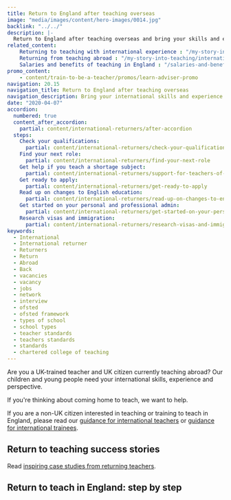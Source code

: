 ```yaml
---
title: Return to England after teaching overseas
image: "media/images/content/hero-images/0014.jpg"
backlink: "../../"
description: |-
  Return to England after teaching overseas and bring your skills and experience back to an English classroom. Get support to make your transition easier.
related_content:
    Returning to teaching with international experience : "/my-story-into-teaching/international-career-changers/returning-to-teaching-with-international-experience"
    Returning from teaching abroad : "/my-story-into-teaching/international-career-changers/returning-to-teaching-with-support-from-an-adviser"
    Salaries and benefits of teaching in England : "/salaries-and-benefits"
promo_content:
    - content/train-to-be-a-teacher/promos/learn-adviser-promo
navigation: 20.15
navigation_title: Return to England after teaching overseas
navigation_description: Bring your international skills and experience back to an English classroom and return to teach in England.
date: "2020-04-07"
accordion:
  numbered: true
  content_after_accordion:
    partial: content/international-returners/after-accordion
  steps:
    Check your qualifications:
      partial: content/international-returners/check-your-qualifications
    Find your next role:
      partial: content/international-returners/find-your-next-role
    Get help if you teach a shortage subject:
      partial: content/international-returners/support-for-teachers-of-shortage-subjects
    Get ready to apply:
      partial: content/international-returners/get-ready-to-apply
    Read up on changes to English education:
      partial: content/international-returners/read-up-on-changes-to-english-education
    Get started on your personal and professional admin:
      partial: content/international-returners/get-started-on-your-personal-and-professional-admin
    Research visas and immigration:
      partial: content/international-returners/research-visas-and-immigration
keywords:
  - International
  - International returner
  - Returners
  - Return
  - Abroad
  - Back
  - vacancies
  - vacancy
  - jobs
  - network
  - interview
  - ofsted
  - ofsted framework
  - types of school
  - school types
  - teacher standards
  - teachers standards
  - standards
  - chartered college of teaching
---
```


Are you a UK-trained teacher and UK citizen currently teaching abroad? Our
children and young people need your international skills, experience and
perspective.

If you're thinking about coming home to teach, we want to help.

If you are a non-UK citizen interested in teaching or training to teach in
England, please read our [guidance for international teachers](/non-uk-teachers/come-to-england-to-teach-if-you-are-a-teacher-from-outside-the-uk) or
[guidance for international trainees](/non-uk-teachers/train-to-teach-in-england-as-an-international-student). 

## Return to teaching success stories

Read [inspiring case studies from returning teachers](/my-story-into-teaching/international-career-changers).

## Return to teach in England: step by step
